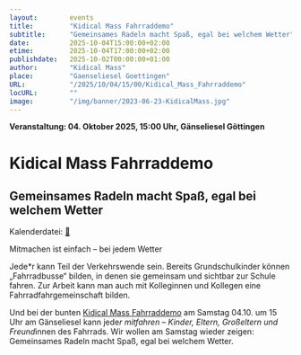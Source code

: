 ```yaml
---
layout:        events
title:         "Kidical Mass Fahrraddemo"
subtitle:      "Gemeinsames Radeln macht Spaß, egal bei welchem Wetter"
date:          2025-10-04T15:00:00+02:00
etime:         2025-10-04T17:00:00+02:00
publishdate:   2025-10-02T00:00:00+01:00
author:        "Kidical Mass"
place:         "Gaenseliesel Goettingen"
URL:           "/2025/10/04/15/00/Kidical_Mass_Fahrraddemo"
locURL:        ""
image:         "/img/banner/2023-06-23-KidicalMass.jpg"
---
```


**Veranstaltung: 04. Oktober 2025, 15:00 Uhr, Gänseliesel Göttingen**

Kidical Mass Fahrraddemo
===========

Gemeinsames Radeln macht Spaß, egal bei welchem Wetter
-----------


Kalenderdatei: [📆](/ics/2025-10-04_15-00_kidical_mass_fahrraddemo.ics)

Mitmachen ist einfach – bei jedem Wetter

Jede*r kann Teil der Verkehrswende sein. Bereits Grundschulkinder können „Fahrradbusse“ bilden, in denen sie gemeinsam und sichtbar zur Schule fahren. Zur Arbeit kann man auch mit Kolleginnen und Kollegen eine Fahrradfahrgemeinschaft bilden. 

Und bei der bunten [Kidical Mass Fahrraddemo]() am Samstag 04.10. um 15 Uhr am Gänseliesel kann jede*r mitfahren – Kinder, Eltern, Großeltern und Freund*innen des Fahrrads. Wir wollen am Samstag wieder zeigen: Gemeinsames Radeln macht Spaß, egal bei welchem Wetter.

